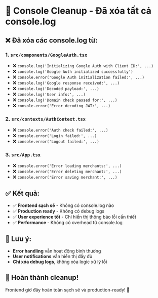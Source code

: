 # 🧹 Console Cleanup - Đã xóa tất cả console.log

## ❌ **Đã xóa các console.log từ:**

### 1. **`src/components/GoogleAuth.tsx`**
- ❌ `console.log('Initializing Google Auth with Client ID:', ...)`
- ❌ `console.log('Google Auth initialized successfully')`
- ❌ `console.error('Google Auth initialization failed:', ...)`
- ❌ `console.log('Google response received:', ...)`
- ❌ `console.log('Decoded payload:', ...)`
- ❌ `console.log('User info:', ...)`
- ❌ `console.log('Domain check passed for:', ...)`
- ❌ `console.error('Error decoding JWT:', ...)`

### 2. **`src/contexts/AuthContext.tsx`**
- ❌ `console.error('Auth check failed:', ...)`
- ❌ `console.error('Login failed:', ...)`
- ❌ `console.error('Logout failed:', ...)`

### 3. **`src/App.tsx`**
- ❌ `console.error('Error loading merchants:', ...)`
- ❌ `console.error('Error deleting merchant:', ...)`
- ❌ `console.error('Error saving merchant:', ...)`

## ✅ **Kết quả:**

- ✅ **Frontend sạch sẽ** - Không có console.log nào
- ✅ **Production ready** - Không có debug logs
- ✅ **User experience tốt** - Chỉ hiển thị thông báo lỗi cần thiết
- ✅ **Performance** - Không có overhead từ console.log

## 🎯 **Lưu ý:**

- **Error handling** vẫn hoạt động bình thường
- **User notifications** vẫn hiển thị đầy đủ
- **Chỉ xóa debug logs**, không xóa logic xử lý lỗi

## 🚀 **Hoàn thành cleanup!**

Frontend giờ đây hoàn toàn sạch sẽ và production-ready! 🎉
